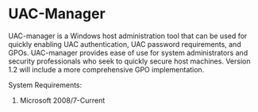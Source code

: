 # UAC-Manager


UAC-manager is a Windows host administration tool that can be used for quickly enabling UAC authentication, UAC password requirements, and GPOs. UAC-manager provides ease of use for system administrators and security professionals who seek to quickly secure host machines. Version 1.2 will include a more comprehensive GPO implementation.

System Requirements:

1. Microsoft 2008/7-Current
